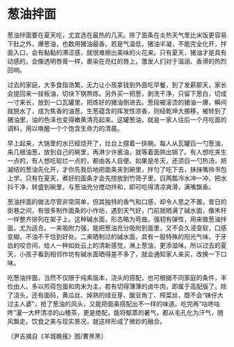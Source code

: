 # 葱油拌面

葱油拌面要在夏天吃，尤宜选在最热的几天。除了面条在炎热天气里比米饭更容易下肚之外，爆葱油，也数用猪油最香。若是气温低，猪油半凝，不能完全化开，拌面入口，会有黏黏的滞涩感，就很难擦出美味的火花来。只有夏天，猪油才是具有动感的，会像透明唇膏一样，裹染在亮红的唇上，激发人们对于滋润、香滑的热烈回响。 

过去的家庭，大多食指浩繁，无力让小孩拿钱到外面吃早餐，到了发薪那天，家长会提回来一挂板油，切块下锅熬炼。另外买一把葱，剥洗干净，只留下葱白，切成一寸来长，放到一口瓦罐里，把炼好的猪油倒进去。葱段被滚烫的猪油一爆，瞬间就脱水了，成为焦香的油葱。生葱蕴含的挥发性浓香，则经乾坤大挪移，被转到了猪油里，油的色泽也变得嫩黄清亮起来。这罐葱油，就是一家人往后一个月吃面的调料，用以唤醒一个个饱含生命力的清晨。 

早上起来，大锅里的水已經烧开了，灶台上摆着一排碗。每人从瓦罐舀一勺葱油，来几根油葱，放到自己的碗里，再淋少许酱油，就等着面熟出锅了。有人想吃夹生一点的，有人想吃软烂一点的，都由各人自便。如果是冬天，还须舀一勺热汤，把凝结的葱油先化开，才你先我后地把面条夹到碗里，拌匀了吃下去，抹抹嘴拎书包上学。只有在夏天，煮好的面条才会先捞放到竹筛子里，舀两瓢冷水冲一冲，把水抖干净，转盛到碗里，与葱油充分搅动拌和，即可吃得清凉爽滑，满嘴飘香。 

葱油拌面的做法尽管非常简单，但其独特的香气和口感，却令人思之不置。昔日的街巷之间，有很多制作面条的小作坊，遇到天气好，门前就晒满了碱水面，像禾秆一样整齐排列在架子上。这种碱水面，形态略为弯曲，强韧有弹性，用来做葱油拌面，尤为适合。一来吸附力强，能把葱油充分吸附到面里，又不会久浸变软，口感变糊，不油不干恰到好处。二来晒制过的碱水面，具有一股特殊的阳光气味，于牙齿的咬合间，给人一种如处云上的清新感觉，淋上葱油，更添滋味。所以过去的夏天，小孩子看到相邻作坊有碱水面晒得差不多了，就会通知家人来买，改换一下口味。 

吃葱油拌面，当然不仅限于纯素版本，浇头的搭配，也可根据不同家庭的条件，丰俭由人。多以煎荷包蛋和肉末为主，若有切得薄薄的卤牛肉，即属于高配版了。除了浇头，还有面码，黄瓜丝、焯熟的绿豆芽、酸豆角丁、榨菜丝，既不会“妹仔大过主人婆”，抢了葱油的风头，又能把面条搭配出不一样的味道。吃完再“咕咚咕咚”灌一大杯清凉的山楂茶，更是绝配，能将郁蒸的暑气，都从毛孔化为汗气，随风飘走。饮食之美与现实景况，就这样形成了微妙的融合。 

（尹吉摘自《羊城晚报》图/曹黑黑）